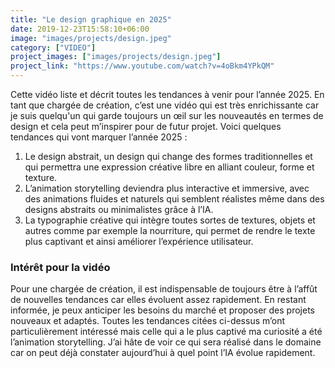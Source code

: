 ```yaml
---
title: "Le design graphique en 2025"
date: 2019-12-23T15:58:10+06:00
image: "images/projects/design.jpeg"
category: ["VIDEO"]
project_images: ["images/projects/design.jpeg"]
project_link: "https://www.youtube.com/watch?v=4oBkm4YPkQM"
---
```


Cette vidéo liste et décrit toutes les tendances à venir pour l’année 2025. En tant que chargée de création, c’est une vidéo qui est très enrichissante car je suis quelqu'un qui garde toujours un œil sur les nouveautés en termes de design et cela peut m’inspirer pour de futur projet.
Voici quelques tendances qui vont marquer l’année 2025 :
1.	Le design abstrait, un design qui change des formes traditionnelles et qui permettra une expression créative libre en alliant couleur, forme et texture.
2.	L’animation storytelling deviendra plus interactive et immersive, avec des animations fluides et naturels qui semblent réalistes même dans des designs abstraits ou minimalistes grâce à l’IA. 
3.	La typographie créative qui intègre toutes sortes de textures, objets et autres comme par exemple la nourriture, qui permet de rendre le texte plus captivant et ainsi améliorer l’expérience utilisateur.

### Intérêt pour la vidéo

Pour une chargée de création, il est indispensable de toujours être à l’affût de nouvelles tendances car elles évoluent assez rapidement. En restant informée, je peux anticiper les besoins du marché et proposer des projets nouveaux et adaptés.
Toutes les tendances citées ci-dessus m’ont particulièrement intéressé mais celle qui a le plus captivé ma curiosité a été l’animation storytelling. J’ai hâte de voir ce qui sera réalisé dans le domaine car on peut déjà constater aujourd’hui à quel point l’IA évolue rapidement.


